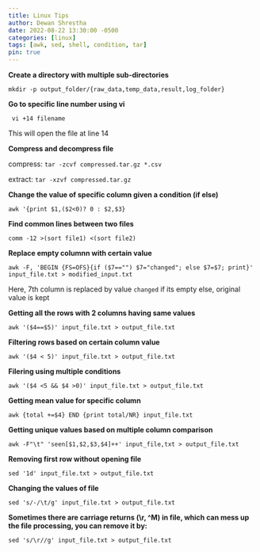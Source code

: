 ```yaml
---
title: Linux Tips
author: Dewan Shrestha
date: 2022-08-22 13:30:00 -0500 
categories: [linux]
tags: [awk, sed, shell, condition, tar]
pin: true
---
```


**Create a directory with multiple sub-directories**

`mkdir -p output_folder/{raw_data,temp_data,result,log_folder}`

**Go to specific line number using vi**

` vi +14 filename`

This will open the file at line 14

**Compress and decompress file**

compress: `tar -zcvf compressed.tar.gz *.csv`

extract: `tar -xzvf compressed.tar.gz`

**Change the value of specific column given a condition (if else)**

`awk '{print $1,($2<0)? 0 : $2,$3}`

**Find common lines between two files**

`comm -12 >(sort file1) <(sort file2)`

**Replace empty columnn with certain value**

`awk -F, 'BEGIN {FS=OFS}{if ($7=="") $7="changed"; else $7=$7; print}' input_file.txt > modified_input.txt`

Here, 7th column is replaced by value `changed` if its empty else, original value is kept

**Getting all the rows with 2 columns having same values**

`awk '($4==$5)' input_file.txt > output_file.txt`

**Filtering rows based on certain column value**

`awk '($4 < 5)' input_file.txt > output_file.txt`

**Filering using multiple conditions**

`awk '($4 <5 && $4 >0)' input_file.txt > output_file.txt`

**Getting mean value for specific column**

`awk {total +=$4} END {print total/NR} input_file.txt`

**Getting unique values based on multiple column comparison**

`awk -F"\t" 'seen[$1,$2,$3,$4]++' input_file,txt > output_file.txt`

**Removing first row without opening file**

`sed '1d' input_file.txt > output_file.txt`

**Changing the values of file**

`sed 's/-/\t/g' input_file.txt > output_file.txt`

**Sometimes there are carriage returns (\r, ^M) in file, which can mess up the file processing, you can remove it by:**

`sed 's/\r//g' input_file.txt > output_file.txt`


